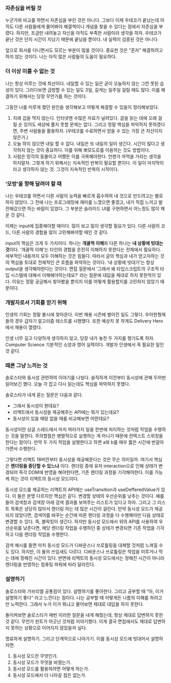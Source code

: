 ### 자존심을 버릴 것

누군가와 비교를 하면서 자존심을 부린 것은 아니다. 그보다 이제 우테코가 끝났는데 아직도 다른 사람들에게 물어봐야 해결책이나 개념을 찾을 수 있다는 점에서 자존심을 부렸다. 하지만, 조금만 내려놓고 자신을 아직도 부족한 사람이라 생각을 하자. 우테코가 끝난 것은 단지 시간이 지났기 때문에 끝났을 뿐이다. 내 실력이 검증된 것은 아니다.

앞으로 회사를 다니면서도 모르는 부분이 많을 것이다. 중요한 것은 “혼자” 해결하려고 하지 않는 것이다. 나는 아직 많은 사람들의 도움이 필요하다.

### 더 이상 미룰 수 없는 것

나는 항상 미루는 것에 최선이다. 내일할 수 있는 일은 굳이 오늘하지 않는 그런 못된 습성이 있다. 그러다보면 금방할 수 있는 일도 3일, 길게는 일주일 걸릴 때도 많다. 이를 해결하기 위해서는 당장 무언가를 하는 것이다.

그동안 나를 미루게 했던 원인을 생각해보고 어떻게 해결할 수 있을지 정리해보았다.

1. 지레 겁을 먹지 않는다. 인터넷엔 수많은 자료가 널려있다. 글을 읽는 데에 오래 걸릴 순 있어도 세상에 풀지 못할 문제는 없다. 그리고 정말 핵심을 파악하지 못하겠다면, 주변 사람들을 활용하자. (우테코를 수료하면서 얻을 수 있는 가장 큰 자산이지 않은가.)
2. 오늘 하지 않으면 내일 할 수 없다. 내일은 또 내일의 일이 생긴다. 시간이 많다고 생각하지 않는 것이 중요하다. 이를 위해 뽀모도로를 이용하는 것도 방법이다.
3. 사람은 망각의 동물이고 어쨌든 이를 극복해야한다. 언젠가 까먹을 거라는 생각을 하지말자. 그렇게 하기 위해서는 지속적인 반복이 필요할 뿐이다. 이 일이 마지막이라고 생각하지 않는 것. 그것이 지속적인 반복의 시작이다.

### ‘모방’을 향해 달려야 할 때

나는 우테코를 하면서 다른 사람의 능력을 빠르게 흡수하여 내 것으로 만드려고는 별로 하지 않았다. 그 전에 나는 프로그래밍에 재미를 느꼈으면 좋겠고, 내가 직접 느끼고 발전해갔으면 하는 바람이 있었다. 그 부분은 슬라이드 UI를 구현하면서 어느정도 많이 채운 것 같다.

이제는 input에 집중해야할 때이다. 많이 보고 많이 생각할 필요가 있다. 다른 사람의 코드, 다른 사람의 경험을 많이 고민해봐야할 때인 것 같다.

input의 핵심은 크게 두 가지이다. 하나는 **개괄적 이해**와 다른 하나는 **내 상황에 빗대는 것**이다. ‘개괄적 이해‘는 타인의 경험을 온전히 이해하지 못한다는 전제에서 필요하다. 세부적인 내용까지 모두 이해하는 것은 힘들다. 따라서 글의 핵심과 내가 얻고자하는 것의 핵심을 토대로 전체적인 큰 흐름을 파악하는 것이다. ‘내 상황에 빗대기’는 항상 output을 생각해야한다는 것이다. 면접 질문에서 ‘그래서 왜 타입스크립트의 구조적 타입 시스템에 대해서 이해해야하는데요?’ 라는 질문에 대답을 제대로 하지 못한적이 있다. 이유는 정말 궁금해서 찾아봤을 뿐이지 이를 어떻게 활용할지를 고민하지 않았기 때문이다.

### 개발자로서 기회를 얻기 위해

인생의 기회는 정말 불시에 찾아온다. 이번 채용 시즌에 벌어진 일도 그렇다. 우아한형제들의 경우 갑자기 알고리즘 테스트를 시행했다. 또한 예상치 못 하게도 Delivery Hero에서 채용이 열렸다.

인생 너무 길고 다양하게 생각하지 않고, 당장 내가 놓친 두 가지를 챙기도록 하자. Computer Science 기본적인 소양과 영어 실력이다. 개발자 인생에서 꼭 필요한 일인 것 같다.

### 때론 그냥 느끼는 것

솔로스타와 동시성 관련하여 이야기를 나눴다. 솔직하게 이전부터 동시성에 관해 두어번 읽어보긴 했다. 오늘 각 잡고 다시 읽는데도 핵심을 파악하지 못했다.

솔로스타가 내게 묻는 질문은 다음과 같다.

- 그래서 동시성이 뭔데요?
- 리액트에서 동시성을 제공해주는 API에는 뭐가 있는데요?
- 동시성이 있을 때랑 없을 때를 비교해보면 어떤데요?

동시성이란 싱글 스레드에서 마치 여러가지 일을 한번에 처리하는 것처럼 작업을 수행하는 것을 말한다. 주의할점은 병렬적으로 실행하는 게 아니기 때문에 컨텍스트 스위칭을 한다는 점이다. 만약 두 가지 작업을 실행한다고 하면 a와 b를 매우 짧은 시간에 번갈아 가면서 수행한다.

그렇다면 리액트 18버전부터 동시성을 제공해준다는 것은 무슨 의미일까. 여기서 핵심은 **렌더링을 중단할 수 있느냐** 이다. 렌더링 중에 유저 interaction으로 인해 상태가 변경되어 즉각 DOM에 반영을 해야한다면, 기존 렌더링 과정을 기각해야한다. 이를 가능케 하는 것이 리액트의 동시성 모드이다.

동시성 모드를 제공하는 리액트의 API에는 useTransition과 useDefferedValue가 있다. 이 둘은 분명 다르지만 핵심은 같다. 변경할 상태의 우선순위를 낮추는 것이다. 예를 들어 검색창과 검색창 아래 검색 결과를 보여주는 리스트가 있다고 하자. 그리고 그 리스트 목록은 상당히 많아서 렌더링 하는 데 많은 시간이 걸린다. 만약 동시성 모드가 제공되지 않았다면, 검색어를 바꾸는 순간에 따른 렌더링 과정을 다 수행해야만 다음 상태로 변경할 수 있다. 즉, 블락킹이 생긴다. 하지만 동시성 모드에서 위의 API를 사용하여 우선순위를 낮춘다면, 해당 렌더링 작업을 수행하던 중 상태가 변경되면 기존 작업을 기각하고 다음 렌더링 작업을 수행한다.

검색 예시를 들면 마치 동시성 모드가 디바운스나 쓰로틀링을 대체할 것처럼 느껴질 수도 있다. 하지만, 이 둘의 쓰임새도 다르다. 디바운스나 쓰로틀링은 작업을 미루거나 막는 데에 정해진 시간이 있다. 반면에 리액트의 동시성 모드에서는 정해진 시간이 아니라 렌더링을 반영하는 컴퓨팅 파워에 따라 달라진다.

### 설명하기

솔로스타와 가브리엘 공통점이 있다. 설명하기를 좋아한다. 그리고 공부할 때 “아, 이거 설명하기 좋다” 라고 느낀다는 점이다. 나는 공부할 때 어떻게든 나름의 이해를 하려고만 노력한다. 그래서 누가 이거 뭐냐고 물어보면 제대로 대답을 하지 못한다.

돌이켜보면 솔로스타가 매번 이러한 질문을 내게 해줬는데, 항상 제대로 답변하지 못한 것 같다. 무언가 핀트가 어긋난 것처럼 이야기했다. 이게 결국 면접에서도 제대로 답변하지 못하는 상황으로 이어지지 않았을까 싶다.

명료하게 설명하기. 그리고 단계적으로 나아가기. 이를 동시성 모드에 빗대어서 설명하자면.

1. 동시성 모드란 무엇인가.
2. 동시성 모드가 무엇을 바꿨는가.
3. 동시성 모드를 활용하려면 어떻게 하는가.
4. 동시성 모드에서 더 나아갈 점은 없는가.